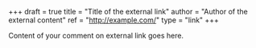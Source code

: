 +++
draft = true
title = "Title of the external link"
author = "Author of the external content"
ref = "http://example.com/"
type = "link"
+++

Content of your comment on external link goes here.

